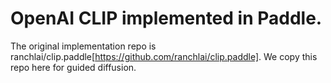 # OpenAI CLIP implemented in Paddle.
The original implementation repo is ranchlai/clip.paddle[https://github.com/ranchlai/clip.paddle]. We copy this repo here for guided diffusion.
